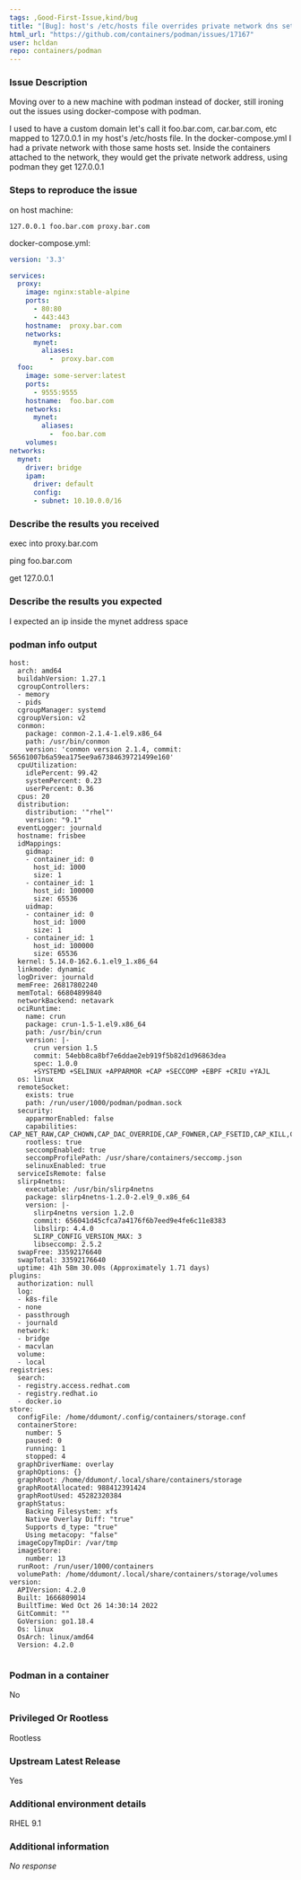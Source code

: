 ```yaml
---
tags: ,Good-First-Issue,kind/bug
title: "[Bug]: host's /etc/hosts file overrides private network dns settings in podman"
html_url: "https://github.com/containers/podman/issues/17167"
user: hcldan
repo: containers/podman
---
```


### Issue Description

Moving over to a new machine with podman instead of docker, still ironing out the issues using docker-compose with podman.

I used to have a custom domain let's call it foo.bar.com, car.bar.com, etc mapped to 127.0.0.1 in my host's /etc/hosts file.
In the docker-compose.yml I had a private network with those same hosts set.
Inside the containers attached to the network, they would get the private network address, using podman they get 127.0.0.1

### Steps to reproduce the issue

on host machine:
```
127.0.0.1 foo.bar.com proxy.bar.com
```

docker-compose.yml:
```yaml
version: '3.3'

services:
  proxy:
    image: nginx:stable-alpine
    ports:
      - 80:80
      - 443:443
    hostname:  proxy.bar.com
    networks:
      mynet:
        aliases:
          -  proxy.bar.com
  foo:
    image: some-server:latest
    ports:
      - 9555:9555
    hostname:  foo.bar.com
    networks:
      mynet:
        aliases:
          -  foo.bar.com
    volumes:
networks:
  mynet:
    driver: bridge
    ipam:
      driver: default
      config:
      - subnet: 10.10.0.0/16
```

### Describe the results you received

exec into proxy.bar.com

ping foo.bar.com

get 127.0.0.1

### Describe the results you expected

I expected an ip inside the mynet address space

### podman info output

```shell
host:
  arch: amd64
  buildahVersion: 1.27.1
  cgroupControllers:
  - memory
  - pids
  cgroupManager: systemd
  cgroupVersion: v2
  conmon:
    package: conmon-2.1.4-1.el9.x86_64
    path: /usr/bin/conmon
    version: 'conmon version 2.1.4, commit: 56561007b6a59ea175ee9a67384639721499e160'
  cpuUtilization:
    idlePercent: 99.42
    systemPercent: 0.23
    userPercent: 0.36
  cpus: 20
  distribution:
    distribution: '"rhel"'
    version: "9.1"
  eventLogger: journald
  hostname: frisbee
  idMappings:
    gidmap:
    - container_id: 0
      host_id: 1000
      size: 1
    - container_id: 1
      host_id: 100000
      size: 65536
    uidmap:
    - container_id: 0
      host_id: 1000
      size: 1
    - container_id: 1
      host_id: 100000
      size: 65536
  kernel: 5.14.0-162.6.1.el9_1.x86_64
  linkmode: dynamic
  logDriver: journald
  memFree: 26817802240
  memTotal: 66804899840
  networkBackend: netavark
  ociRuntime:
    name: crun
    package: crun-1.5-1.el9.x86_64
    path: /usr/bin/crun
    version: |-
      crun version 1.5
      commit: 54ebb8ca8bf7e6ddae2eb919f5b82d1d96863dea
      spec: 1.0.0
      +SYSTEMD +SELINUX +APPARMOR +CAP +SECCOMP +EBPF +CRIU +YAJL
  os: linux
  remoteSocket:
    exists: true
    path: /run/user/1000/podman/podman.sock
  security:
    apparmorEnabled: false
    capabilities: CAP_NET_RAW,CAP_CHOWN,CAP_DAC_OVERRIDE,CAP_FOWNER,CAP_FSETID,CAP_KILL,CAP_NET_BIND_SERVICE,CAP_SETFCAP,CAP_SETGID,CAP_SETPCAP,CAP_SETUID,CAP_SYS_CHROOT
    rootless: true
    seccompEnabled: true
    seccompProfilePath: /usr/share/containers/seccomp.json
    selinuxEnabled: true
  serviceIsRemote: false
  slirp4netns:
    executable: /usr/bin/slirp4netns
    package: slirp4netns-1.2.0-2.el9_0.x86_64
    version: |-
      slirp4netns version 1.2.0
      commit: 656041d45cfca7a4176f6b7eed9e4fe6c11e8383
      libslirp: 4.4.0
      SLIRP_CONFIG_VERSION_MAX: 3
      libseccomp: 2.5.2
  swapFree: 33592176640
  swapTotal: 33592176640
  uptime: 41h 58m 30.00s (Approximately 1.71 days)
plugins:
  authorization: null
  log:
  - k8s-file
  - none
  - passthrough
  - journald
  network:
  - bridge
  - macvlan
  volume:
  - local
registries:
  search:
  - registry.access.redhat.com
  - registry.redhat.io
  - docker.io
store:
  configFile: /home/ddumont/.config/containers/storage.conf
  containerStore:
    number: 5
    paused: 0
    running: 1
    stopped: 4
  graphDriverName: overlay
  graphOptions: {}
  graphRoot: /home/ddumont/.local/share/containers/storage
  graphRootAllocated: 988412391424
  graphRootUsed: 45282320384
  graphStatus:
    Backing Filesystem: xfs
    Native Overlay Diff: "true"
    Supports d_type: "true"
    Using metacopy: "false"
  imageCopyTmpDir: /var/tmp
  imageStore:
    number: 13
  runRoot: /run/user/1000/containers
  volumePath: /home/ddumont/.local/share/containers/storage/volumes
version:
  APIVersion: 4.2.0
  Built: 1666809014
  BuiltTime: Wed Oct 26 14:30:14 2022
  GitCommit: ""
  GoVersion: go1.18.4
  Os: linux
  OsArch: linux/amd64
  Version: 4.2.0


```


### Podman in a container

No

### Privileged Or Rootless

Rootless

### Upstream Latest Release

Yes

### Additional environment details

RHEL 9.1

### Additional information

_No response_